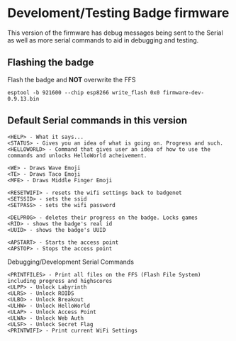 # Develoment/Testing Badge firmware
This version of the firmware has debug messages being sent to the Serial as well as more serial commands to aid in debugging and testing.

## Flashing the badge
Flash the badge and **NOT** overwrite the FFS
```
esptool -b 921600 --chip esp8266 write_flash 0x0 firmware-dev-0.9.13.bin
```

## Default Serial commands in this version
```
<HELP> - What it says...
<STATUS> - Gives you an idea of what is going on. Progress and such.
<HELLOWORLD> - Command that gives user an idea of how to use the commands and unlocks HelloWorld acheivement.

<WE> - Draws Wave Emoji
<TE> - Draws Taco Emoji
<MFE> - Draws Middle Finger Emoji

<RESETWIFI> - resets the wifi settings back to badgenet
<SETSSID> - sets the ssid
<SETPASS> - sets the wifi password

<DELPROG> - deletes their progress on the badge. Locks games
<RID> - shows the badge's real id
<UUID> - shows the badge's UUID

<APSTART> - Starts the access point
<APSTOP> - Stops the access point
```

Debugging/Development Serial Commands
```
<PRINTFILES> - Print all files on the FFS (Flash File System) including progress and highscores
<ULPP> - Unlock Labyrinth
<ULRS> - Unlock ROIDS
<ULBO> - Unlock Breakout
<ULHW> - Unlock HelloWorld
<ULAP> - Unlock Access Point
<ULWA> - Unlock Web Auth
<ULSF> - Unlock Secret Flag
<PRINTWIFI> - Print current WiFi Settings
```
